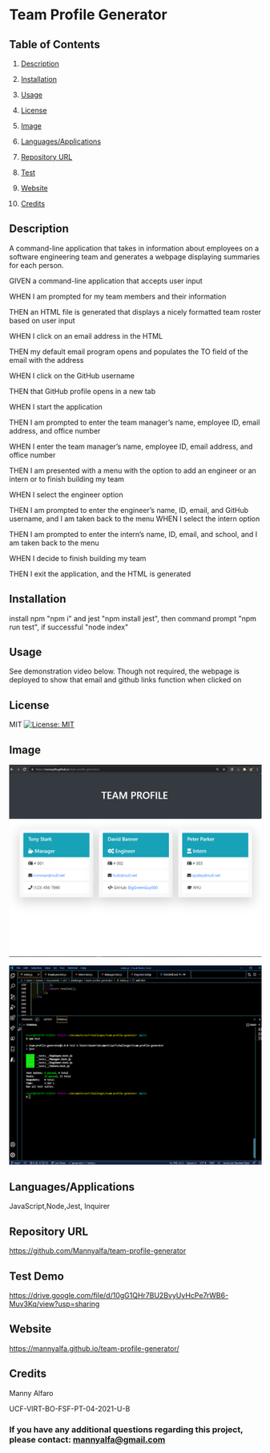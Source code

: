 # Team Profile Generator
  
## Table of Contents

1. [Description](#description)

2. [Installation](#installation)

3. [Usage](#usage)

4. [License](#license)

5. [Image](#Image)

6. [Languages/Applications](#languages-applications)

7. [Repository URL](#repository-url)

8. [Test](#test)

9. [Website](#website)

10. [Credits](#credits)

## Description
A command-line application that takes in information about employees on a software engineering team and generates a webpage displaying summaries for each person.

GIVEN a command-line application that accepts user input

WHEN I am prompted for my team members and their information

THEN an HTML file is generated that displays a nicely formatted team roster based on user input

WHEN I click on an email address in the HTML

THEN my default email program opens and populates the TO field of the email with the address

WHEN I click on the GitHub username

THEN that GitHub profile opens in a new tab

WHEN I start the application

THEN I am prompted to enter the team manager’s name, employee ID, email address, and office number

WHEN I enter the team manager’s name, employee ID, email address, and office number

THEN I am presented with a menu with the option to add an engineer or an intern or to finish building my team

WHEN I select the engineer option

THEN I am prompted to enter the engineer’s name, ID, email, and GitHub username, and I am taken back to the menu
WHEN I select the intern option

THEN I am prompted to enter the intern’s name, ID, email, and school, and I am taken back to the menu

WHEN I decide to finish building my team

THEN I exit the application, and the HTML is generated

## Installation
install npm "npm i" and jest "npm install jest", then command prompt "npm run test", if successful "node index"

## Usage
See demonstration video below. Though not required, the webpage is deployed to show that email and github links function when clicked on

## License
MIT [![License: MIT](https://img.shields.io/badge/License-MIT-yellow.svg)](https://opensource.org/licenses/MIT)

## Image
![screenshot](https://github.com/Mannyalfa/team-profile-generator/blob/main/assets/Screenshot.png)

![screenshot](https://github.com/Mannyalfa/team-profile-generator/blob/main/assets/testShot.png)

## Languages/Applications
JavaScript,Node,Jest, Inquirer

## Repository URL
https://github.com/Mannyalfa/team-profile-generator

## Test Demo
https://drive.google.com/file/d/10gG1QHr7BU2BvyUyHcPe7rWB6-Muv3Kq/view?usp=sharing

## Website
https://mannyalfa.github.io/team-profile-generator/
    
## Credits
Manny Alfaro

UCF-VIRT-BO-FSF-PT-04-2021-U-B

### If you have any additional questions regarding this project, please contact: mannyalfa@gmail.com
